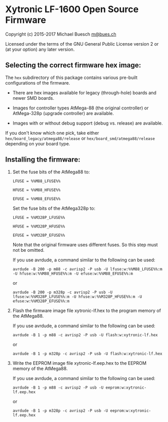 Xytronic LF-1600 Open Source Firmware
=====================================

Copyright (c) 2015-2017 Michael Buesch <m@bues.ch>

Licensed under the terms of the GNU General Public License version 2 or (at your option) any later version. 

Selecting the correct firmware hex image:
-----------------------------------------

The `hex` subdirectory of this package contains various pre-built configurations of the firmware.

* There are hex images available for legacy (through-hole) boards and newer SMD boards.

* Images for controller types AtMega-88 (the original controller) or AtMega-328p (upgrade controller) are available.

* Images with or without debug support (debug vs. release) are available.

If you don't know which one pick, take either `hex/board_legacy/atmega88/release` or `hex/board_smd/atmega88/release` depending on your board type.

Installing the firmware:
------------------------

1. Set the fuse bits of the AtMega88 to:

   `LFUSE = %%M88_LFUSE%%`

   `HFUSE = %%M88_HFUSE%%`

   `EFUSE = %%M88_EFUSE%%`

   Set the fuse bits of the AtMega328p to:

   `LFUSE = %%M328P_LFUSE%%`

   `HFUSE = %%M328P_HFUSE%%`

   `EFUSE = %%M328P_EFUSE%%`

   Note that the original firmware uses different fuses. So this step must not be omitted.

   If you use avrdude, a command similar to the following can be used:

     `avrdude -B 200 -p m88 -c avrisp2 -P usb -U lfuse:w:%%M88_LFUSE%%:m -U hfuse:w:%%M88_HFUSE%%:m -U efuse:w:%%M88_EFUSE%%:m`

     or

     `avrdude -B 200 -p m328p -c avrisp2 -P usb -U lfuse:w:%%M328P_LFUSE%%:m -U hfuse:w:%%M328P_HFUSE%%:m -U efuse:w:%%M328P_EFUSE%%:m`

2. Flash the firmware image file xytronic-lf.hex to the program memory of the AtMega88.

   If you use avrdude, a command similar to the following can be used:

     `avrdude -B 1 -p m88 -c avrisp2 -P usb -U flash:w:xytronic-lf.hex`

     or

     `avrdude -B 1 -p m328p -c avrisp2 -P usb -U flash:w:xytronic-lf.hex`

3. Write the EEPROM image file xytronic-lf.eep.hex to the EEPROM memory of the AtMega88.

   If you use avrdude, a command similar to the following can be used:

     `avrdude -B 1 -p m88 -c avrisp2 -P usb -U eeprom:w:xytronic-lf.eep.hex`

     or

     `avrdude -B 1 -p m328p -c avrisp2 -P usb -U eeprom:w:xytronic-lf.eep.hex`
